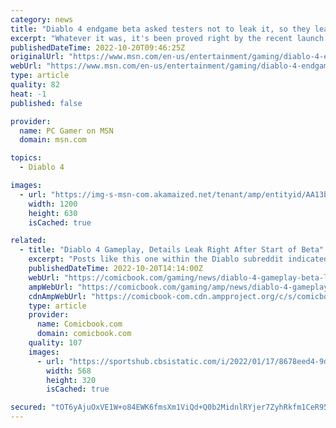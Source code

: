 ```yaml
---
category: news
title: "Diablo 4 endgame beta asked testers not to leak it, so they leaked it immediately"
excerpt: "Whatever it was, it's been proved right by the recent launch of the endgame beta for Diablo 4, whose playtesters rushed to Reddit to post about it almost as soon as they were invited, in clear ..."
publishedDateTime: 2022-10-20T09:46:25Z
originalUrl: "https://www.msn.com/en-us/entertainment/gaming/diablo-4-endgame-beta-asked-testers-not-to-leak-it-so-they-leaked-it-immediately/ar-AA13c006"
webUrl: "https://www.msn.com/en-us/entertainment/gaming/diablo-4-endgame-beta-asked-testers-not-to-leak-it-so-they-leaked-it-immediately/ar-AA13c006"
type: article
quality: 82
heat: -1
published: false

provider:
  name: PC Gamer on MSN
  domain: msn.com

topics:
  - Diablo 4

images:
  - url: "https://img-s-msn-com.akamaized.net/tenant/amp/entityid/AA13blXm.img?h=630&w=1200&m=6&q=60&o=t&l=f&f=jpg&x=510&y=175"
    width: 1200
    height: 630
    isCached: true

related:
  - title: "Diablo 4 Gameplay, Details Leak Right After Start of Beta"
    excerpt: "Posts like this one within the Diablo subreddit indicated to others who might not've been in the know that the beta was indeed live. Some have questioned whether or not PSAs like this one are against ..."
    publishedDateTime: 2022-10-20T14:14:00Z
    webUrl: "https://comicbook.com/gaming/news/diablo-4-gameplay-beta-leak/"
    ampWebUrl: "https://comicbook.com/gaming/amp/news/diablo-4-gameplay-beta-leak/"
    cdnAmpWebUrl: "https://comicbook-com.cdn.ampproject.org/c/s/comicbook.com/gaming/amp/news/diablo-4-gameplay-beta-leak/"
    type: article
    provider:
      name: Comicbook.com
      domain: comicbook.com
    quality: 107
    images:
      - url: "https://sportshub.cbsistatic.com/i/2022/01/17/8678eed4-9d9d-4a1c-a8d6-e2eb8a575660/playstation-nintendo-xbox-steam-logos.jpg?width=568&height=320"
        width: 568
        height: 320
        isCached: true

secured: "tOT6yAjuOxVE1W+o84EWK6fmsXm1ViQd+Q0b2MidnlRYjer7ZyhRkfm1CeR954pBt5a5rthYuDaUCXJZQE2GHInmwGeeXuu+rgHxcS+63pVTO4+EYvJSmi9WIg0zwgT3o8mU8WX5f7jbWe8h72F615mpI1DVfAZWXB3Ys5fPzyYXrMYeD/BJbBkeF/k5SbwOJRN/DfB2ySnQD36pTiU2a+CMgObHOtoYbpc44E1HFfUl/KbeYlkslWn44PDMROJYm3bOB0woCsgnXJnk75Ko1upJqymffqjCowJ7sflERt1mWvqrjl4geKKPNa95SVWJrCofcmJ33+paUyIn69FR/6imN7282K88zczfhngacEc=;R5V8h7copIz9Fk+5rLYscw=="
---
```


